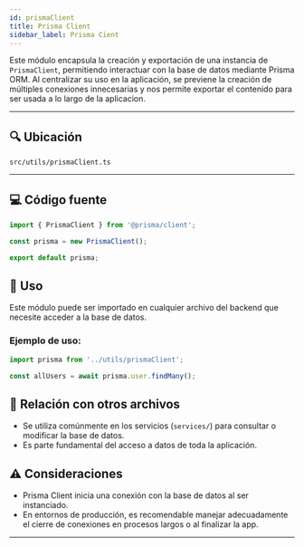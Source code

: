 ```yaml
---
id: prismaClient
title: Prisma Client
sidebar_label: Prisma Cient
---
```


Este módulo encapsula la creación y exportación de una instancia de `PrismaClient`, permitiendo interactuar con la base de datos mediante Prisma ORM. Al centralizar su uso en la aplicación, se previene la creación de múltiples conexiones innecesarias y nos permite exportar el contenido para ser usada a lo largo de la aplicacion.

---

## 🔍 Ubicación

`src/utils/prismaClient.ts`

---

## 💻 Código fuente

```ts
import { PrismaClient } from '@prisma/client';

const prisma = new PrismaClient();

export default prisma;
````

## 🔗 Uso

Este módulo puede ser importado en cualquier archivo del backend que necesite acceder a la base de datos.

### Ejemplo de uso:

```ts
import prisma from '../utils/prismaClient';

const allUsers = await prisma.user.findMany();
```

## 🧩 Relación con otros archivos

* Se utiliza comúnmente en los servicios (`services/`) para consultar o modificar la base de datos.
* Es parte fundamental del acceso a datos de toda la aplicación.

## ⚠️ Consideraciones

* Prisma Client inicia una conexión con la base de datos al ser instanciado.
* En entornos de producción, es recomendable manejar adecuadamente el cierre de conexiones en procesos largos o al finalizar la app.

---